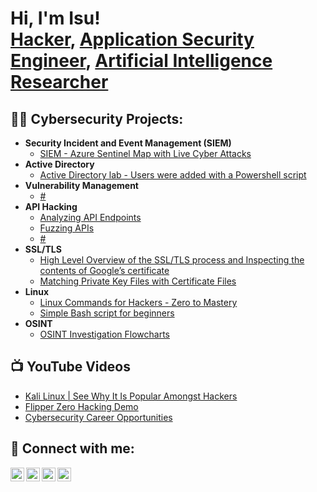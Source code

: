 <h1>Hi, I'm Isu! <br/><a href="https://github.com/hackysterio">Hacker</a>, <a href="https://www.linkedin.com/in/isu-momodu-a-4a6492225/">Application Security Engineer</a>, <a href="https://hackysterio.medium.com/">Artificial Intelligence Researcher</a></h1>

<h2>👨‍💻 Cybersecurity Projects:</h2>

- <b>Security Incident and Event Management (SIEM)</b>
  - [SIEM - Azure Sentinel Map with Live Cyber Attacks](https://isu1.medium.com/exploring-the-intricacies-of-online-security-my-adventures-with-honeypots-and-siem-4c5e616beb63)
- <b>Active Directory</b>
  - [Active Directory lab - Users were added with a Powershell script](https://github.com/hackysterio/ActiveDirectory)
- <b>Vulnerability Management</b>
  - [#](https://github.com/hackysterio)
- <b>API Hacking</b>
  - [Analyzing API Endpoints](https://hackysterio.medium.com/analyzing-api-endpoints-c6be5fff0608)
  - [Fuzzing APIs](https://hackysterio.medium.com/fuzzing-apis-73d9f5cdf156)
  - [#](https://github.com/hackysterio)
- <b>SSL/TLS</b>
  - [High Level Overview of the SSL/TLS process and Inspecting the contents of Google’s certificate](https://hackysterio.medium.com/high-level-overview-of-the-ssl-tls-process-and-inspecting-the-contents-of-googles-certificate-620e1a35f234)
  - [Matching Private Key Files with Certificate Files](https://hackysterio.medium.com/matching-certificate-files-private-key-files-e4947ea4b596)
- <b>Linux</b>
  - [Linux Commands for Hackers - Zero to Mastery](https://github.com/hackysterio/Linux)
  - [Simple Bash script for beginners](https://github.com/hackysterio/if-ifElse)
- <b>OSINT</b>
  - [OSINT Investigation Flowcharts](https://github.com/hackysterio/OSINT-Flowcharts-by-IntelTechniques)
<h2>📺 YouTube Videos</h2>

- [Kali Linux | See Why It Is Popular Amongst Hackers](https://www.youtube.com/watch?v=NxkEy6h94sg)
- [Flipper Zero Hacking Demo](https://youtu.be/SWq_7eDHs8I)
- [Cybersecurity Career Opportunities](https://youtu.be/xgukbvZs_mo)

<h2> 🤳 Connect with me:</h2>

[<img align="left" alt="Isu | YouTube" width="22px" src="https://cdn.jsdelivr.net/npm/simple-icons@v3/icons/youtube.svg" />][youtube]
[<img align="left" alt="Isu | Twitter" width="22px" src="https://cdn.jsdelivr.net/npm/simple-icons@v3/icons/twitter.svg" />][twitter]
[<img align="left" alt="Isu | LinkedIn" width="22px" src="https://cdn.jsdelivr.net/npm/simple-icons@v3/icons/linkedin.svg" />][linkedin]
[<img align="left" alt="Isu | Instagram" width="22px" src="https://cdn.jsdelivr.net/npm/simple-icons@v3/icons/medium.svg" />][medium]

[twitter]: https://twitter.com/hackysterio
[youtube]: https://www.youtube.com/@hackysterio
[medium]: https://www.medium.com/@hackysterio
[linkedin]: https://www.linkedin.com/in/isu-momodu-a-4a6492225/
